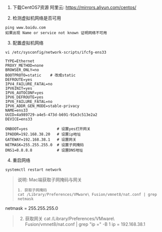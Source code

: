 1. 下载CentOS7资源
	阿里云: https://mirrors.aliyun.com/centos/

2. 检测虚拟机网络是否可用
```
ping www.baidu.com
如果出现 Name or service not known 证明网络不可用
```

3. 配置虚拟机网络
```
vi /etc/sysconfig/network-scripts/ifcfg-ens33
```

```
TYPE=Ethernet
PROXY_METHOD=none
BROWSER_ONLY=no
BOOTPROTO=static    # 改成static
DEFROUTE=yes
IPV4_FAILURE_FATAL=no
IPV6INIT=yes
IPV6_AUTOCONF=yes
IPV6_DEFROUTE=yes
IPV6_FAILURE_FATAL=no
IPV6_ADDR_GEN_MODE=stable-privacy
NAME=ens33
UUID=4a989729-a4e5-473d-b691-91e3c513e2a2
DEVICE=ens33

ONBOOT=yes             # 设置yes打开网关
IPADDR=192.168.38.20   # 设置ip地址
GATEWAY=192.168.38.1   # 设置网关
NETMASK=255.255.255.0  # 设置子网掩码
DNS1=8.8.8.8           # 设置DNS地址
```

4. 重启网络
```
systemctl restart network
```


> 说明: Mac端获取子网掩码与网关
> ```
> 1. 获取子网掩码
> cat /Library/Preferences/VMware\ Fusion/vmnet8/nat.conf | grep netmask
   netmask = 255.255.255.0
> 2. 获取网关
> cat /Library/Preferences/VMware\ Fusion/vmnet8/nat.conf | grep "ip =" -B 1
   ip = 192.168.38.1
```